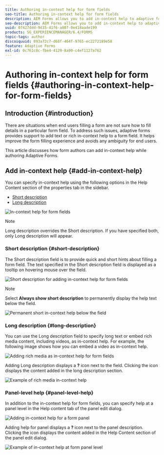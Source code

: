 ```yaml
---
title: Authoring in-context help for form fields
seo-title: Authoring in-context help for form fields
description: AEM Forms allows you to add in-context help to adaptive form fields and panels, as text or rich media, including videos. 
seo-description: AEM Forms allows you to add in-context help to adaptive form fields and panels, as text or rich media, including videos. 
uuid: 07427ddd-9d35-41f6-a807-0e418aade199
products: SG_EXPERIENCEMANAGER/6.4/FORMS
topic-tags: author
discoiquuid: 893a72c7-d68f-464f-9765-ec2272189e58
feature: Adaptive Forms
exl-id: 0c761c0c-fbe4-4129-8a90-c4ef1127a762
---
```

# Authoring in-context help for form fields {#authoring-in-context-help-for-form-fields}

## Introduction {#introduction}

There are situations when end users filling a form are not sure how to fill details in a particular form field. To address such issues, adaptive forms provides support to add text or rich in-context help to a form field. It helps improve the form filling experience and avoids any ambiguity for end users.

This article discusses how form authors can add in-context help while authoring Adaptive Forms.

## Add in-context help {#add-in-context-help}

You can specify in-context help using the following options in the Help Content section of the properties tab in the sidebar.

* [Short description](/help/forms/using/authoring-in-field-help.md#p-short-description-p)
* [Long description](/help/forms/using/authoring-in-field-help.md#p-long-description-p)

![In-context help for form fields](assets/descriptions.png)

>[!NOTE]
>
>Long description overrides the Short description. If you have specified both, only Long description will appear.

### Short description {#short-description}

The Short description field is to provide quick and short hints about filling a form field. The text specified in the Short description field is displayed as a tooltip on hovering mouse over the field.

![Short description for adding in-context help for form fields](assets/tooltip.png)

>[!NOTE]
>
>Select **Always show short description** to permanently display the help text below the field.

![Permanent short in-context help below the field](assets/short1.png)

### Long description {#long-description}

You can use the Long description field to specify long text or embed rich media content, including videos, as in-context help. For example, the following image shows how you can embed a video as in-context help.

![Adding rich media as in-context help for form fields](assets/long-descriptions.png)

Adding Long description displays a **?** icon next to the field. Clicking the icon displays the content added in the long description section.

![Example of rich media in-context help](assets/photoshop.png)

### Panel-level help {#panel-level-help}

In addition to the in-context help for form fields, you can specify help at a panel level in the Help content tab of the panel edit dialog.

![Adding in-context help for a form panel](assets/panel-level-help.png)

Adding help for panel displays a **?** icon next to the panel description. Clicking the icon displays the content added in the Help Content section of the panel edit dialog.

![Example of in-context help at form panel level](assets/photoshop-1.png)

